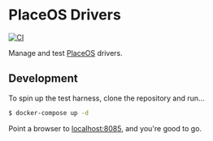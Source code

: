 # PlaceOS Drivers

[![CI](https://github.com/PlaceOS/drivers/actions/workflows/ci.yml/badge.svg)](https://github.com/PlaceOS/drivers/actions/workflows/ci.yml)

Manage and test [PlaceOS](https://place.technology) drivers.

## Development

To spin up the test harness, clone the repository and run...

```bash
$ docker-compose up -d
```

Point a browser to [localhost:8085](http://localhost:8085), and you're good to go.
